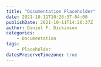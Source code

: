```yaml
---
title: "Documentation Placeholder"
date: 2021-10-11T10:26:37-04:00
publishDate: 2021-10-11T14:26:37Z
author: Daniel F. Dickinson
categories:
    - Documentation
tags:
    - Placeholder
datesPreserveTimezone: true
---
```


